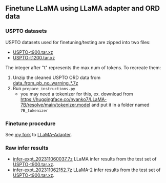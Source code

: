 ## Finetune LLaMA using LLaMA adapter and ORD data

### USPTO datasets
USPTO datasets used for finetuning/testing are zipped into two files:
- [USPTO-t900.tar.xz](USPTO-t900.tar.xz)
- [USPTO-t1200.tar.xz](USPTO-t1200.tar.xz)

The integer after "t" represents the max num of tokens. To recreate them:
1. Unzip the cleaned USPTO ORD data from [data_from_pb_no_warning_*.7z](../../ord_data/data_from_pb_no_warning_20230416.7z)
2. Run `prepare_instructions.py`
    - you may need a tokenizer for this, ex.
      download from https://huggingface.co/nyanko7/LLaMA-7B/resolve/main/tokenizer.model and put it in a folder named `7B_tokenizer`

### Finetune procedure
See [my fork](https://github.com/qai222/LLaMA-Adapter) to [LLaMA-Adapter](https://github.com/OpenGVLab/LLaMA-Adapter).

### Raw infer results
- [infer-expt_202311060037.7z](infer-expt_202311060037.7z) LLaMA infer results from the test set of [USPTO-t900.tar.xz](USPTO-t900.tar.xz).
- [infer-expt_202311062152.7z](infer-expt_202311062152.7z) LLaMA-2 infer results from the test set of [USPTO-t900.tar.xz](USPTO-t900.tar.xz).

